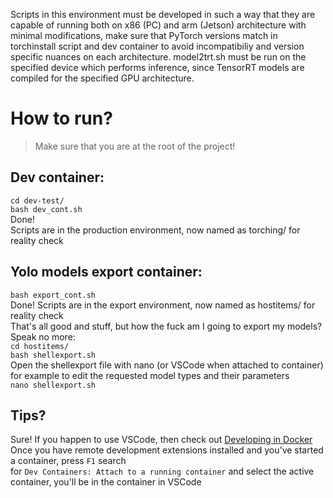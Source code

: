 Scripts in this environment must be developed in such a way that they are capable of running both on x86 (PC) and arm (Jetson) architecture with minimal modifications, make sure that PyTorch versions match in torchinstall script and dev container to avoid incompatibiliy and version specific nuances on each architecture. model2trt.sh must be run on the specified device which performs inference, since TensorRT models are compiled for the specified GPU architecture.
# How to run?
>Make sure that you are at the root of the project!
## Dev container:  
``cd dev-test/``  
``bash dev_cont.sh``  
Done!  
Scripts are in the production environment, now named as torching/ for reality check

## Yolo models export container:  
``bash export_cont.sh``  
Done!
Scripts are in the export environment, now named as hostitems/ for reality check  
That's all good and stuff, but how the fuck am I going to export my models?  
Speak no more:  
``cd hostitems/``  
``bash shellexport.sh``  
Open the shellexport file with nano (or VSCode when attached to container) for example to edit the requested model types and their parameters  
``nano shellexport.sh``  
## Tips?
Sure! If you happen to use VSCode, then check out [Developing in Docker](https://code.visualstudio.com/docs/devcontainers/containers)  
Once you have remote development extensions installed and you've started a container, press ``F1`` search  
for ``Dev Containers: Attach to a running container`` and select the active container, you'll be in the container in VSCode